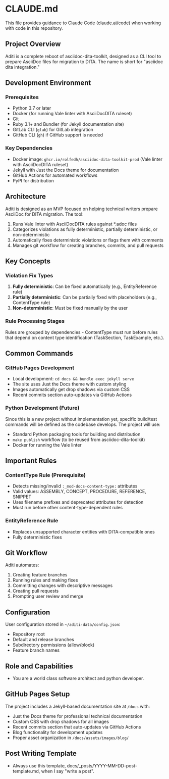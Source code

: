 # CLAUDE.md

This file provides guidance to Claude Code (claude.ai/code) when working with code in this repository.

## Project Overview

Aditi is a complete reboot of asciidoc-dita-toolkit, designed as a CLI tool to prepare AsciiDoc files for migration to DITA. The name is short for "asciidoc dita integration."

## Development Environment

### Prerequisites
- Python 3.7 or later
- Docker (for running Vale linter with AsciiDocDITA ruleset)
- Git
- Ruby 3.1+ and Bundler (for Jekyll documentation site)
- GitLab CLI (`glab`) for GitLab integration
- GitHub CLI (`gh`) if GitHub support is needed

### Key Dependencies
- Docker image: `ghcr.io/rolfedh/asciidoc-dita-toolkit-prod` (Vale linter with AsciiDocDITA ruleset)
- Jekyll with Just the Docs theme for documentation
- GitHub Actions for automated workflows
- PyPI for distribution

## Architecture

Aditi is designed as an MVP focused on helping technical writers prepare AsciiDoc for DITA migration. The tool:
1. Runs Vale linter with AsciiDocDITA rules against *.adoc files
2. Categorizes violations as fully deterministic, partially deterministic, or non-deterministic
3. Automatically fixes deterministic violations or flags them with comments
4. Manages git workflow for creating branches, commits, and pull requests

## Key Concepts

### Violation Fix Types
1. **Fully deterministic**: Can be fixed automatically (e.g., EntityReference rule)
2. **Partially deterministic**: Can be partially fixed with placeholders (e.g., ContentType rule)
3. **Non-deterministic**: Must be fixed manually by the user

### Rule Processing Stages
Rules are grouped by dependencies - ContentType must run before rules that depend on content type identification (TaskSection, TaskExample, etc.).

## Common Commands

### GitHub Pages Development
- Local development: `cd docs && bundle exec jekyll serve`
- The site uses Just the Docs theme with custom styling
- Images automatically get drop shadows via custom CSS
- Recent commits section auto-updates via GitHub Actions

### Python Development (Future)
Since this is a new project without implementation yet, specific build/test commands will be defined as the codebase develops. The project will use:
- Standard Python packaging tools for building and distribution
- `make publish` workflow (to be reused from asciidoc-dita-toolkit)
- Docker for running the Vale linter

## Important Rules

### ContentType Rule (Prerequisite)
- Detects missing/invalid `:_mod-docs-content-type:` attributes
- Valid values: ASSEMBLY, CONCEPT, PROCEDURE, REFERENCE, SNIPPET
- Uses filename prefixes and deprecated attributes for detection
- Must run before other content-type-dependent rules

### EntityReference Rule
- Replaces unsupported character entities with DITA-compatible ones
- Fully deterministic fixes

## Git Workflow

Aditi automates:
1. Creating feature branches
2. Running rules and making fixes
3. Committing changes with descriptive messages
4. Creating pull requests
5. Prompting user review and merge

## Configuration

User configuration stored in `~/aditi-data/config.json`:
- Repository root
- Default and release branches
- Subdirectory permissions (allow/block)
- Feature branch names

## Role and Capabilities

- You are a world class software architect and python developer.

## GitHub Pages Setup

The project includes a Jekyll-based documentation site at `/docs` with:
- Just the Docs theme for professional technical documentation
- Custom CSS with drop shadows for all images
- Recent commits section that auto-updates via GitHub Actions
- Blog functionality for development updates
- Proper asset organization in `/docs/assets/images/blog/`

## Post Writing Template

- Always use this template, docs/_posts/YYYY-MM-DD-post-template.md, when I say "write a post".